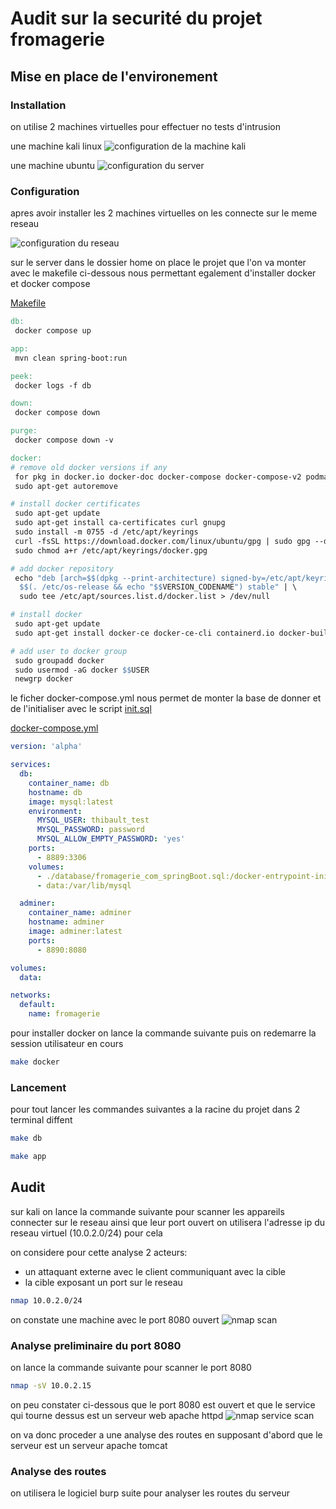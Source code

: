 # Audit sur la securité du projet fromagerie

## Mise en place de l'environement

### Installation

on utilise 2 machines virtuelles pour effectuer no tests d'intrusion

une machine kali linux
![configuration de la machine kali](./assets/images/kali.png)

une machine ubuntu
![configuration du server](./assets/images/server.png)

### Configuration

apres avoir installer les 2 machines virtuelles on les connecte sur le meme reseau

![configuration du reseau](./assets/images/network.png)

sur le server dans le dossier home on place le projet que l'on va monter avec le makefile ci-dessous
nous permettant egalement d'installer docker et docker compose

[Makefile](./Makefile)

```Makefile
db:
 docker compose up

app:
 mvn clean spring-boot:run

peek:
 docker logs -f db

down:
 docker compose down

purge:
 docker compose down -v 

docker:
# remove old docker versions if any
 for pkg in docker.io docker-doc docker-compose docker-compose-v2 podman-docker containerd runc; do sudo apt-get remove $$pkg; done
 sudo apt-get autoremove

# install docker certificates
 sudo apt-get update
 sudo apt-get install ca-certificates curl gnupg
 sudo install -m 0755 -d /etc/apt/keyrings
 curl -fsSL https://download.docker.com/linux/ubuntu/gpg | sudo gpg --dearmor -o /etc/apt/keyrings/docker.gpg
 sudo chmod a+r /etc/apt/keyrings/docker.gpg

# add docker repository
 echo "deb [arch=$$(dpkg --print-architecture) signed-by=/etc/apt/keyrings/docker.gpg] https://download.docker.com/linux/ubuntu \
  $$(. /etc/os-release && echo "$$VERSION_CODENAME") stable" | \
  sudo tee /etc/apt/sources.list.d/docker.list > /dev/null

# install docker
 sudo apt-get update
 sudo apt-get install docker-ce docker-ce-cli containerd.io docker-buildx-plugin docker-compose-plugin

# add user to docker group
 sudo groupadd docker
 sudo usermod -aG docker $$USER
 newgrp docker

```

le ficher docker-compose.yml nous permet de monter la base de donner et de l'initialiser avec le script [init.sql](./database/fromagerie_com_springBoot.sql)

[docker-compose.yml](./docker-compose.yml)
  
```yml
version: 'alpha'

services:
  db:
    container_name: db
    hostname: db
    image: mysql:latest
    environment:
      MYSQL_USER: thibault_test
      MYSQL_PASSWORD: password
      MYSQL_ALLOW_EMPTY_PASSWORD: 'yes'
    ports:
      - 8889:3306
    volumes:
      - ./database/fromagerie_com_springBoot.sql:/docker-entrypoint-initdb.d/fromagerie_com_springBoot.sql
      - data:/var/lib/mysql

  adminer:
    container_name: adminer
    hostname: adminer
    image: adminer:latest
    ports:
      - 8890:8080

volumes:
  data:

networks:
  default:
    name: fromagerie

```

pour installer docker on lance la commande suivante puis on redemarre la session utilisateur en cours

```bash
make docker
```

### Lancement

pour tout lancer les commandes suivantes a la racine du projet dans 2 terminal diffent

```bash
make db
```

```bash
make app
```

## Audit

sur kali on lance la commande suivante pour scanner les appareils connecter sur le reseau ainsi que leur port ouvert
on utilisera l'adresse ip du reseau virtuel (10.0.2.0/24) pour cela

on considere pour cette analyse 2 acteurs:

- un attaquant externe avec le client communiquant avec la cible
- la cible exposant un port sur le reseau

```bash
nmap 10.0.2.0/24
```

on constate une machine avec le port 8080 ouvert
![nmap scan](./assets/images/scan.png)

### Analyse preliminaire du port 8080

on lance la commande suivante pour scanner le port 8080

```bash
nmap -sV 10.0.2.15
```

on peu constater ci-dessous que le port 8080 est ouvert et que le service qui tourne dessus est un serveur web apache httpd
![nmap service scan](./assets/images/scan_sv.png)

on va donc proceder a une analyse des routes en supposant d'abord que le serveur est un serveur apache tomcat

### Analyse des routes

on utilisera le logiciel burp suite pour analyser les routes du serveur

